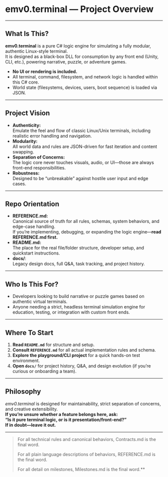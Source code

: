 # emv0.terminal — Project Overview

---

## What Is This?

**emv0.terminal** is a pure C# logic engine for simulating a fully modular, authentic Linux-style terminal.  
It is designed as a black-box DLL for consumption by any front end (Unity, CLI, etc.), powering narrative, puzzle, or adventure games.

- **No UI or rendering is included.**
- All terminal, command, filesystem, and network logic is handled within this C# core.
- World state (filesystems, devices, users, boot sequence) is loaded via JSON.

---

## Project Vision

- **Authenticity:**  
  Emulate the feel and flow of classic Linux/Unix terminals, including realistic error handling and navigation.
- **Modularity:**  
  All world data and rules are JSON-driven for fast iteration and content swapping.
- **Separation of Concerns:**  
  The logic core never touches visuals, audio, or UI—those are always front-end responsibilities.
- **Robustness:**  
  Designed to be “unbreakable” against hostile user input and edge cases.

---

## Repo Orientation

- **REFERENCE.md:**  
  Canonical source of truth for all rules, schemas, system behaviors, and edge-case handling.  
  If you’re implementing, debugging, or expanding the logic engine—**read REFERENCE.md first.**
- **README.md:**  
  The place for the real file/folder structure, developer setup, and quickstart instructions.
- **docs/**:  
  Legacy design docs, full Q&A, task tracking, and project history.

---

## Who Is This For?

- Developers looking to build narrative or puzzle games based on authentic virtual terminals.
- Anyone needing a strict, headless terminal simulation engine for education, testing, or integration with custom front ends.

---

## Where To Start

1. **Read `README.md`** for structure and setup.
2. **Consult `REFERENCE.md`** for all actual implementation rules and schema.
3. **Explore the playground/CLI project** for a quick hands-on test environment.
4. **Open `docs/`** for project history, Q&A, and design evolution (if you’re curious or onboarding a team).

---

## Philosophy

*emv0.terminal* is designed for maintainability, strict separation of concerns, and creative extensibility.  
**If you’re unsure whether a feature belongs here, ask:  
“Is it pure terminal logic, or is it presentation/front-end?”  
If in doubt—leave it out.**

---

> For all technical rules and canonical behaviors, Contracts.md is the final word.
> 
> For all plain language descriptions of behaviors, REFERENCE.md is the final word.
> 
> For all detail on milestones, Milestones.md is the final word.**

